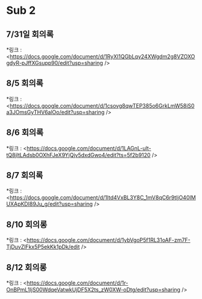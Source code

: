 # Sub 2

## 7/31일 회의록

*링크 : <https://docs.google.com/document/d/1RyXI1QGbLqy24XWgdm2g8VZOXOgdyR-pJffXGsupp90/edit?usp=sharing />

## 8/5 회의록

*링크 : <https://docs.google.com/document/d/1csovg8qwTEP385o6GrkLmW58iS0a3JOmsGyTHV6alOo/edit?usp=sharing />

## 8/6 회의록

*링크 : <https://docs.google.com/document/d/1LAGnL-ult-tQ8jltLAdsb0OXhFJeX9YjQjv5dxdGwo4/edit?ts=5f2b9120 />

## 8/7 회의록

*링크 : <https://docs.google.com/document/d/1Itd4VxBL3Y8C_1mV8qC6r9tljO40IMUXApKDI89Ju_g/edit?usp=sharing />

## 8/10 회의롱
*링크 : <https://docs.google.com/document/d/1ybVgoP5f1RL31oAF-zm7F-TjDuvZlFkx5P5ekKk1pDk/edit />

## 8/12 회의롱
*링크 : <https://docs.google.com/document/d/1r-OnBPmL1IjS00WdqeVatwkUjDF5X2ts_zW0XW-oDtg/edit?usp=sharing />
